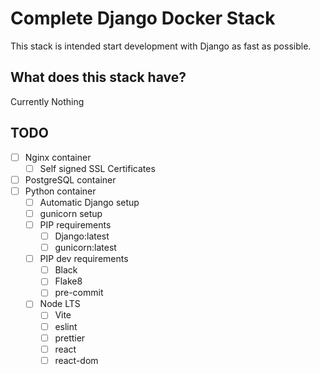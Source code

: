 # Complete Django Docker Stack
This stack is intended start development with Django as fast as possible.

## What does this stack have?
Currently Nothing

## TODO
- [ ] Nginx container
  - [ ] Self signed SSL Certificates
- [ ] PostgreSQL container
- [ ] Python container
  - [ ] Automatic Django setup
  - [ ] gunicorn setup
  - [ ] PIP requirements
    - [ ] Django:latest
    - [ ] gunicorn:latest
  - [ ] PIP dev requirements
    - [ ] Black
    - [ ] Flake8
    - [ ] pre-commit
  - [ ] Node LTS
    - [ ] Vite
    - [ ] eslint
    - [ ] prettier
    - [ ] react
    - [ ] react-dom
